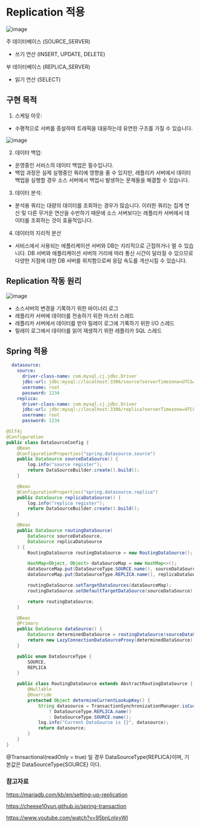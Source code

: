 # Replication 적용
![image](https://github.com/eunseo2/TIL/assets/70589857/f89145d7-d151-47bf-942a-149741e70c8e)


주 데이터베이스 (SOURCE_SERVER)
- 쓰기 연산 (INSERT, UPDATE, DELETE) 

부 데이터베이스 (REPLICA_SERVER)
- 읽기 연산 (SELECT) 
  

## 구현 목적
1. 스케일 아웃:
- 수평적으로 서버를 증설하여 트래픽을 대웅하는데 유연한 구조를 가질 수 있습니다.
  
![image](https://github.com/eunseo2/TIL/assets/70589857/84993438-820f-4c6f-b6c6-6cbfc0628534)



2. 데이터 백업:
- 운영중인 서비스의 데이터 백업은 필수입니다.
- 백업 과정은 실제 실행중인 쿼리에 영향을 줄 수 있지만, 레플리카 서버에서 데이터 백업을 실행할 경우 소스 서버에서 백업시 발생하는 문제들을 해결할 수 있습니다.
 

3. 데이터 분석:
- 분석용 쿼리는 대량의 데이터를 조회하는 경우가 많습니다. 이러한 쿼리는 집계 연산 및 다른 무거운 연산을 수반하기 때문에 소스 서버보다는 레플리카 서버에서 데이터를 조회하는 것이 효율적입니다. 

4. 데이터의 지리적 분산
- 서비스에서 사용되는 에플리케이션 서버와 DB는 지리적으로 근접하거나 멀 수 있습니다. DB 서버와 에플리케이션 서버의 거리에 따라 통신 시간이 달라질 수 있으므로 다양한 지점에 대한 DB 서버를 위치함으로써 응답 속도를 개선시킬 수 있습니다.


## Replication 작동 원리
![image](https://github.com/eunseo2/TIL/assets/70589857/7c61c9fa-f73e-4dd2-84fd-044bdd4ed311)


- 소스서버의 변경을 기록하기 위한 바이너리 로그
- 레플리카 서버에 데이터를 전송하기 위한 마스터 스레드
- 레플리카 서버에서 데이터를 받아 릴레이 로그에 기록하기 위한 I/O 스레드
- 릴레이 로그에서 데이터를 읽어 재생하기 위한 레플리카 SQL 스레드

## Spring 적용
```yml
  datasource:
    source:
      driver-class-name: com.mysql.cj.jdbc.Driver
      jdbc-url: jdbc:mysql://localhost:3306/source?serverTimezone=UTC&characterEncoding=UTF-8
      username: root
      password: 1234
    replica:
      driver-class-name: com.mysql.cj.jdbc.Driver
      jdbc-url: jdbc:mysql://localhost:3306/replica?serverTimezone=UTC&characterEncoding=UTF-8
      username: root
      password: 1234
```
```java
@Slf4j
@Configuration
public class DataSourceConfig {
	@Bean
	@ConfigurationProperties("spring.datasource.source")
	public DataSource sourceDataSource() {
		log.info("source register");
		return DataSourceBuilder.create().build();
	}

	@Bean
	@ConfigurationProperties("spring.datasource.replica")
	public DataSource replicaDataSource() {
		log.info("replica register");
		return DataSourceBuilder.create().build();
	}

	@Bean
	public DataSource routingDataSource(
		DataSource sourceDataSource,
		DataSource replicaDataSource
	) {
		RoutingDataSource routingDataSource = new RoutingDataSource();

		HashMap<Object, Object> dataSourceMap = new HashMap<>();
		dataSourceMap.put(DataSourceType.SOURCE.name(), sourceDataSource);
		dataSourceMap.put(DataSourceType.REPLICA.name(), replicaDataSource);

		routingDataSource.setTargetDataSources(dataSourceMap);
		routingDataSource.setDefaultTargetDataSource(sourceDataSource);

		return routingDataSource;
	}

	@Bean
	@Primary
	public DataSource dataSource() {
		DataSource determinedDataSource = routingDataSource(sourceDataSource(), replicaDataSource());
		return new LazyConnectionDataSourceProxy(determinedDataSource);
	}

	public enum DataSourceType {
		SOURCE,
		REPLICA
	}

	public class RoutingDataSource extends AbstractRoutingDataSource {
		@Nullable
		@Override
		protected Object determineCurrentLookupKey() {
			String datasource = TransactionSynchronizationManager.isCurrentTransactionReadOnly()
				? DataSourceType.REPLICA.name()
				: DataSourceType.SOURCE.name();
			log.info("Current DataSource is {}", datasource);
			return datasource;
		}
	}
}


```
@Transactional(readOnly = true) 일 경우 DataSourceType{REPLICA}이며, 기본값은 DataSourceType{SOURCE} 이다. 


### 참고자료
https://mariadb.com/kb/en/setting-up-replication

https://cheese10yun.github.io/spring-transaction

https://www.youtube.com/watch?v=95bnLnIxyWI
